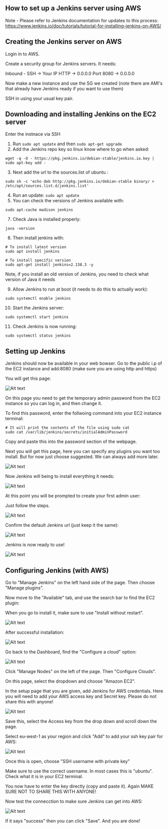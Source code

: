 ## How to set up a Jenkins server using AWS

Note - Please refer to Jenkins documentation for updates to this process:
https://www.jenkins.io/doc/tutorials/tutorial-for-installing-jenkins-on-AWS/

## Creating the Jenkins server on AWS

Login in to AWS.

Create a security group for Jenkins servers. It needs:

Inbound - 
SSH -> Your IP
HTTP -> 0.0.0.0
Port 8080 -> 0.0.0.0

Now make a new instance and use the SG we created (note there are AMI's that already have Jenkins ready if you want to use them)

SSH in using your usual key pair.


## Downloading and installing Jenkins on the EC2 server

Enter the instnace via SSH

1. Run `sudo apt update` and then `sudo apt-get upgrade`
2. Add the Jenkins repo key so linux know where to go when asked:
```
wget -q -O - https://pkg.jenkins.io/debian-stable/jenkins.io.key | sudo apt-key add -
``` 
3. Next add the url to the sources.list of ubuntu :
```
sudo sh -c 'echo deb http://pkg.jenkins.io/debian-stable binary/ > /etc/apt/sources.list.d/jenkins.list'
```
4. Run an update: `sudo apt update`
5. You can check the versions of Jenkins available with:
```
sudo apt-cache madison jenkins
```
7. Check Java is installed properly:
```
java -version
```

8. Then install jenkins with:
```
# To install latest version
sudo apt install jenkins

# To install specific version
sudo apt-get install jenkins=2.138.3 -y
```
Note, if you install an old version of Jenkins, you need to check what version of Java it needs

9. Allow Jenkins to run at boot (it needs to do this to actually work):
```
sudo systemctl enable jenkins
```
10. Start the Jenkins server:
```
sudo systemctl start jenkins
```
11. Check Jenkins is now running:
```
sudo systemctl status jenkins
```

## Setting up Jenkins
Jenkins should now be available in your web bowser. Go to the public i.p of the EC2 instance and add:8080 (make sure you are using http and https)

You will get this page:

![Alt text](/images/jenkins-1.jpg "Initial Jenkins screen")

On this page you need to get the temporary admin password from the EC2 instance so you can log in, and then change it. 

To find this password, enter the follwoing command into your EC2 instance terminal:
```
# It will print the contents of the file using sudo cat
sudo cat /var/lib/jenkins/secrets/initialAdminPassword
```

Copy and paste this into the password section of the webpage.

Next you will get this page, here you can specify any plugins you want too install. But for now just choose suggested. We can always add more later.

![Alt text](/images/jenkins-2.jpg "Plugins screen")

Now Jenkins will being to install everything it needs:

![Alt text](/images/jenkins-3.jpg "Installation process")

At this point you will be prompted to create your first admin user:

Just follow the steps.

![Alt text](/images/jenkins-4.jpg "First admin user")

Confirm the default Jenkins url (just keep it the same):

![Alt text](/images/jenkins-5.jpg "Default Jenkins URL")

Jenkins is now ready to use!

![Alt text](/images/jenkins-6.jpg "Default Jenkins URL")

## Configuring Jenkins (with AWS)

Go to "Manage Jenkins" on the left hand side of the page. Then choose "Manage plugins".

Now move to the "Available" tab, and use the search bar to find the EC2 plugin:

When you go to install it, make sure to use "Install without restart".

![Alt text](/images/jenkins-7.jpg "Installing the EC2 plugin")

After successful installation:

![Alt text](/images/jenkins-8.jpg "Plugin installed")

Go back to the Dashboard, find the "Configure a cloud" option:

![Alt text](/images/jenkins-9.jpg "Configure a cloud option")

Click "Manage Nodes" on the left of the page. Then "Configure Clouds".

On this page, select the dropdown and choose "Amazon EC2".

In the setup page that you are given, add Jenkins for AWS credentials. Here you will need to add your AWS access key and Secret key. Please do not share this with anyone!

![Alt text](/images/jenkins-10.jpg "Adding credentials to Jenkins")

Save this, select the Access key from the drop down and scroll down the page.

Select eu-west-1 as your region and click "Add" to add your ssh key pair for AWS:

![Alt text](/images/jenkins-11.jpg "Adding credentials to Jenkins 2")

Once this is open, choose "SSH username with private key"

Make sure to use the correct username. In most cases this is "ubuntu". Check what it is in your EC2 terminal.

You now have to enter the key directly (copy and paste it). Again MAKE SURE NOT TO SHARE THIS WITH ANYONE!

Now test the connecction to make sure Jenkins can get into AWS:

![Alt text](/images/jenkins-12.jpg "Checking AWS connection")

If it says "success" then you can click "Save". And you are done!










